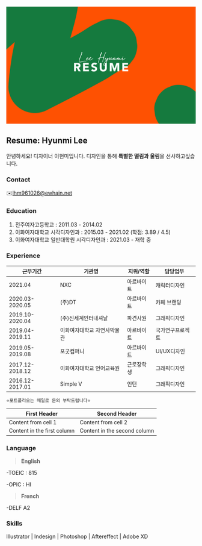 ![이미지](https://raw.githubusercontent.com/mibap/mibap/gh-pages/resume_image.jpg)

## Resume: Hyunmi Lee
안녕하세요! 디자이너 이현미입니다.
디자인을 통해 **특별한 떨림과 울림**을 선사하고싶습니다.


### Contact
✉️lhm961026@ewhain.net


### Education
1. 전주여자고등학교 : 2011.03 - 2014.02
2. 이화여자대학교 시각디자인과 : 2015.03 - 2021.02 (학점: 3.89 / 4.5)
3. 이화여자대학교 일반대학원 시각디자인과 : 2021.03 - 재학 중


### Experience

근무기간 | 기관명 | 지위/역할 | 담당업무
------------ | ------------- | ------------- | -------------
2021.04 | NXC | 아르바이트 | 캐릭터디자인
2020.03-2020.05 | (주)DT | 아르바이트 | 카페 브랜딩
2019.10-2020.04 | (주)신세계인터내셔날 | 파견사원 | 그래픽디자인
2019.04-2019.11 | 이화여자대학교 자연사박물관 | 아르바이트 | 국가연구프로젝트
2019.05-2019.08 | 포굿컴퍼니 | 아르바이트 | UI/UX디자인
2017.12-2018.12 | 이화여자대학교 언어교육원 | 근로장학생 | 그래픽디자인
2016.12-2017.01 | Simple V | 인턴 | 그래픽디자인

```markdown
⭐️포트폴리오는 메일로 문의 부탁드립니다⭐️
```

First Header | Second Header
------------ | -------------
Content from cell 1 | Content from cell 2
Content in the first column | Content in the second column


### Language
> **English**

-TOEIC : 815 

-OPIC : HI

> **French** 

-DELF A2


### Skills
Illustrator | Indesign | Photoshop | Aftereffect | Adobe XD

